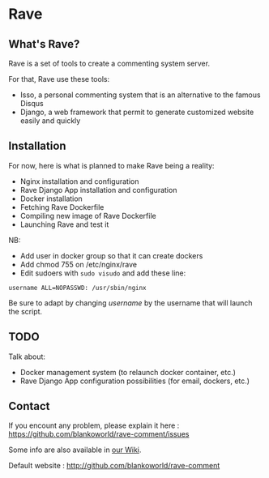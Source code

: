 # Rave

## What's Rave?

Rave is a set of tools to create a commenting system server.

For that, Rave use these tools:

  * Isso, a personal commenting system that is an alternative to the famous Disqus
  * Django, a web framework that permit to generate customized website easily and quickly

## Installation

For now, here is what is planned to make Rave being a reality:

  * Nginx installation and configuration
  * Rave Django App installation and configuration
  * Docker installation
  * Fetching Rave Dockerfile
  * Compiling new image of Rave Dockerfile
  * Launching Rave and test it

NB:

  * Add user in docker group so that it can create dockers
  * Add chmod 755 on /etc/nginx/rave
  * Edit sudoers with ```sudo visudo``` and add these line:

```
username ALL=NOPASSWD: /usr/sbin/nginx
```

Be sure to adapt by changing *username* by the username that will launch the script.

## TODO

Talk about:

  * Docker management system (to relaunch docker container, etc.)
  * Rave Django App configuration possibilities (for email, dockers, etc.)

## Contact

If you encount any problem, please explain it here : https://github.com/blankoworld/rave-comment/issues

Some info are also available in [our Wiki](https://github.com/blankoworld/rave-comment/wiki).

Default website : http://github.com/blankoworld/rave-comment
